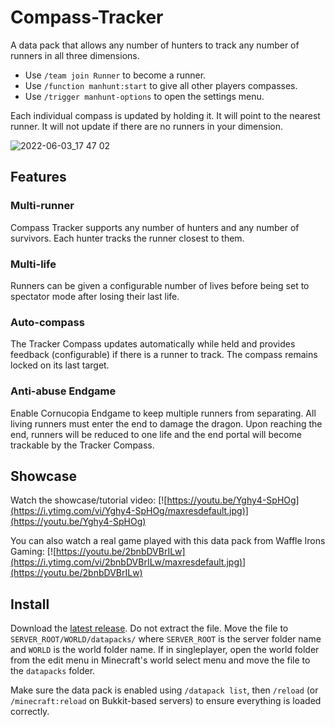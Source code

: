 # Compass-Tracker
A data pack that allows any number of hunters to track any number of runners in all three dimensions.

- Use `/team join Runner` to become a runner.
- Use `/function manhunt:start` to give all other players compasses.
- Use `/trigger manhunt-options` to open the settings menu.

Each individual compass is updated by holding it. It will point to the nearest runner. It will not update if there are no runners in your dimension.

![2022-06-03_17 47 02](https://user-images.githubusercontent.com/79172597/172061011-94f2d10c-ed50-485c-b350-fcefc32ab7ea.png)

## Features
### Multi-runner
Compass Tracker supports any number of hunters and any number of survivors. Each hunter tracks the runner closest to them.
### Multi-life
Runners can be given a configurable number of lives before being set to spectator mode after losing their last life.
### Auto-compass
The Tracker Compass updates automatically while held and provides feedback (configurable) if there is a runner to track. The compass remains locked on its last target.
### Anti-abuse Endgame
Enable Cornucopia Endgame to keep multiple runners from separating. All living runners must enter the end to damage the dragon. Upon reaching the end, runners will be reduced to one life and the end portal will become trackable by the Tracker Compass.

## Showcase
Watch the showcase/tutorial video:
[![https://youtu.be/Yghy4-SpHOg](https://i.ytimg.com/vi/Yghy4-SpHOg/maxresdefault.jpg)](https://youtu.be/Yghy4-SpHOg)

You can also watch a real game played with this data pack from Waffle Irons Gaming:
[![https://youtu.be/2bnbDVBrILw](https://i.ytimg.com/vi/2bnbDVBrILw/maxresdefault.jpg)](https://youtu.be/2bnbDVBrILw)

## Install
Download the [latest release](https://github.com/Stonley890/Compass-Tracker/releases). Do not extract the file. Move the file to `SERVER_ROOT/WORLD/datapacks/` where `SERVER_ROOT` is the server folder name and `WORLD` is the world folder name. If in singleplayer, open the world folder from the edit menu in Minecraft's world select menu and move the file to the `datapacks` folder.

Make sure the data pack is enabled using `/datapack list`, then `/reload` (or `/minecraft:reload` on Bukkit-based servers) to ensure everything is loaded correctly.
